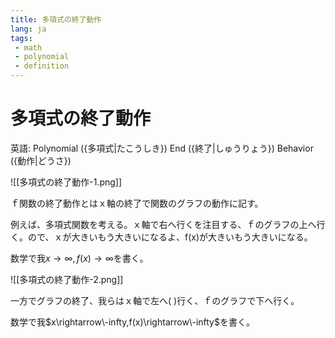 ```yaml
---
title: 多項式の終了動作
lang: ja
tags:
 - math
 - polynomial
 - definition
---
```

# 多項式の終了動作
英語: Polynomial ({多項式|たこうしき}) End ({終了|しゅうりょう}) Behavior ({動作|どうさ})

![[多項式の終了動作-1.png]]

ｆ関数の終了動作とはｘ軸の終了で関数のグラフの動作に記す。

例えば、多項式関数を考える。ｘ軸で右へ行くを注目する、ｆのグラフの上へ行く。ので、ｘが大きいもう大きいになるよ、f(x)が大きいもう大きいになる。

数学で我$x\rightarrow\infty,f(x)\rightarrow\infty$を書く。

![[多項式の終了動作-2.png]]

一方でグラフの終了、我らはｘ軸で左へ( )行く、ｆのグラフで下へ行く。


数学で我$x\rightarrow\-infty,f(x)\rightarrow\-infty$を書く。
